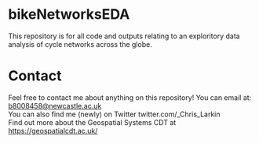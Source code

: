 # bikeNetworksEDA
 This repository is for all code and outputs relating to an exploritory data analysis of cycle networks across the globe. 
 
# Contact
 Feel free to contact me about anything on this repository! You can email at: b8008458@newcastle.ac.uk 
 <br />  You can also find me (newly) on Twitter twitter.com/_Chris_Larkin 
 <br />  Find out more about the Geospatial Systems CDT at https://geospatialcdt.ac.uk/

